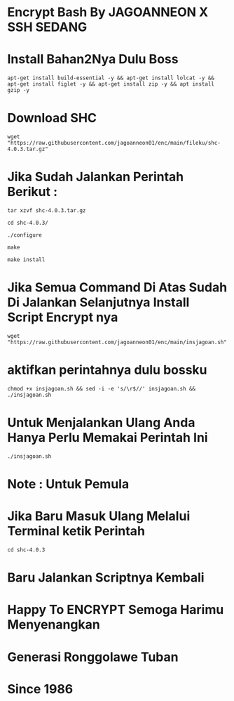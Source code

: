 # Encrypt Bash By JAGOANNEON X SSH SEDANG
# Install Bahan2Nya Dulu Boss

```
apt-get install build-essential -y && apt-get install lolcat -y && apt-get install figlet -y && apt-get install zip -y && apt install gzip -y
```
# Download SHC 

```
wget "https://raw.githubusercontent.com/jagoanneon01/enc/main/fileku/shc-4.0.3.tar.gz"
```

#  Jika Sudah Jalankan Perintah Berikut :

```
tar xzvf shc-4.0.3.tar.gz

cd shc-4.0.3/

./configure 

make

make install
```
# Jika Semua Command Di Atas Sudah Di Jalankan Selanjutnya Install Script Encrypt nya

```
wget "https://raw.githubusercontent.com/jagoanneon01/enc/main/insjagoan.sh"
```
# aktifkan perintahnya dulu bossku

```
chmod +x insjagoan.sh && sed -i -e 's/\r$//' insjagoan.sh && ./insjagoan.sh
```

# Untuk Menjalankan Ulang Anda Hanya Perlu Memakai Perintah Ini

```
./insjagoan.sh
```
# Note : Untuk Pemula
# Jika Baru Masuk Ulang Melalui Terminal ketik Perintah
```
cd shc-4.0.3
```

# Baru Jalankan Scriptnya Kembali
# Happy To ENCRYPT Semoga Harimu Menyenangkan
# Generasi Ronggolawe Tuban
# Since 1986

